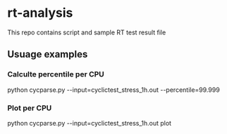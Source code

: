 # rt-analysis
This repo contains script and sample RT test result file
## Usuage examples
### Calculte percentile per CPU
python  cycparse.py --input=cyclictest_stress_1h.out --percentile=99.999

### Plot per CPU
python  cycparse.py --input=cyclictest_stress_1h.out plot
